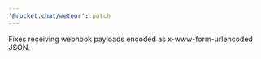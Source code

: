 ```yaml
---
'@rocket.chat/meteor': patch
---
```


Fixes receiving webhook payloads encoded as x-www-form-urlencoded JSON.
